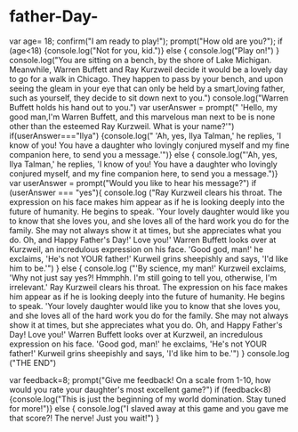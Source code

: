 father-Day-
===========

var age= 18;
confirm("I am ready to play!");
prompt("How old are you?");
if (age<18)
{console.log("Not for you, kid.")}
else {
    console.log("Play on!")
}
console.log("You are sitting on a bench, by the shore of Lake Michigan. Meanwhile, Warren Buffett and Ray Kurzweil decide it would be a lovely day to go for a walk in Chicago. They happen to pass by your bench, and upon seeing the gleam in your eye that can only be held by a smart,loving father, such as yourself, they decide to sit down next to you.")
console.log("Warren Buffett holds his hand out to you.")
var userAnswer = prompt(" 'Hello, my good man,I'm Warren Buffett, and this marvelous man next to be is none other than the esteemed Ray Kurzweil. What is your name?'")
if(userAnswer==="Ilya")
{console.log(" 'Ah, yes, Ilya Talman,' he replies, 'I know of you! You have a daughter who lovingly conjured myself and my fine companion here, to send you a message.'")}
else {
console.log("'Ah, yes, Ilya Talman,' he replies, 'I know of you! You have a daughter who lovingly conjured myself, and my fine companion here, to send you a message.")}
var userAnswer = prompt("Would you like to hear his message?")
if (userAnswer === "yes"){
console.log ("Ray Kurzweil clears his throat. The expression on his face makes him appear as if he is looking deeply into the future of humanity. He begins to speak. 'Your lovely daughter would like you to know that she loves you, and she loves all of the hard work you do for the family. She may not always show it at times, but she appreciates what you do. Oh, and Happy Father's Day!' Love you!' Warren Buffett looks over at Kurzweil, an incredulous expression on his face. 'Good god, man!' he exclaims, 'He's not YOUR father!' Kurweil grins sheepishly and says, 'I'd like him to be.'")
} else {
    console.log ("'By science, my man!' Kurzweil exclaims, 'Why not just say yes?! Hmmphh. I'm still going to tell you, otherwise, I'm irrelevant.' Ray Kurzweil clears his throat. The expression on his face makes him appear as if he is looking deeply into the future of humanity. He begins to speak. 'Your lovely daughter would like you to know that she loves you, and she loves all of the hard work you do for the family. She may not always show it at times, but she appreciates what you do. Oh, and Happy Father's Day! Love you!' Warren Buffett looks over at Kurzweil, an incredulous expression on his face. 'Good god, man!' he exclaims, 'He's not YOUR father!' Kurweil grins sheepishly and says, 'I'd like him to be.'") }
    console.log ("THE END")

var feedback=8;
prompt("Give me feedback! On a scale from 1-10, how would you rate your daughter's most excellent game?")
if (feedback<8)
{console.log("This is just the beginning of my world domination. Stay tuned for more!")}
else {
    console.log("I slaved away at this game and you gave me that score?! The nerve! Just you wait!")
}
